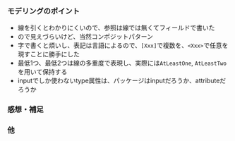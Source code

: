 ### モデリングのポイント
+ 線を引くとわかりにくいので、参照は線では無くてフィールドで書いた
+ ので見えづらいけど、当然コンポジットパターン
+ 字で書くと煩いし、表記は言語によるので、`[Xxx]`で複数を、`<Xxx>`で任意を現すことに勝手にした
+ 最低1つ、最低2つは線の多重度で表現し、実際には`AtLeastOne`, `AtLeastTwo`を用いて保持する
+ inputでしか使わないtype属性は、パッケージはinputだろうか、attributeだろうか

### 感想・補足

### 他
